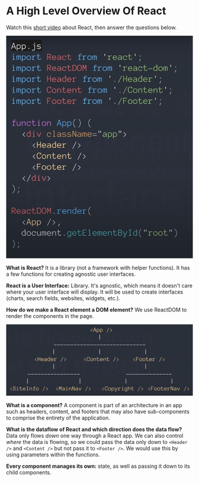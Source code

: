 # A High Level Overview Of React

Watch this [short video](https://www.youtube.com/watch?v=FRjlF74_EZk) about React, then answer the questions below.

![react](react.jpg)

**What is React?**
It is a library (not a framework with helper functions). It has a few functions for creating agnostic user interfaces.

**React is a User Interface:** Library. It's agnostic, which means it doesn't care where your user interface will display. It will be used to create interfaces (charts, search fields, websites, widgets, etc.). 

**How do we make a React element a DOM element?**
We use ReactDOM to render the components in the page.

![component tree](component-tree.jpg)

**What is a component?**
A component is part of an architecture in an app such as headers, content, and footers that may also have sub-components to comprise the entirety of the application.

**What is the dataflow of React and which direction does the data flow?**
Data only flows *down* one way through a React app. We can also control *where* the data is flowing, so we could pass the data only down to `<Header />` and `<Content />` but not pass it to `<Footer />`. We would use this by using parameters within the functions.



**Every component manages its own:** state, as well as passing it down to its child components.
